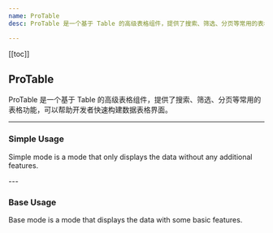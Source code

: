 ```yaml
---
name: ProTable
desc: ProTable 是一个基于 Table 的高级表格组件，提供了搜索、筛选、分页等常用的表格功能，可以帮助开发者快速构建数据表格界面。

---
```


<script setup>
    import BaseProTable from './examples/ProTable/base.vue'
    import SimpleDemo from './examples/ProTable/simple-demo.vue'
</script>

[[toc]]

## ProTable

ProTable 是一个基于 Table 的高级表格组件，提供了搜索、筛选、分页等常用的表格功能，可以帮助开发者快速构建数据表格界面。

---

### Simple Usage

Simple mode is a mode that only displays the data without any additional features.

<Demo title="Simple Usage">
<SimpleDemo />
</Demo>
---


### Base Usage

Base mode is a mode that displays the data with some basic features.

<BaseProTable />
